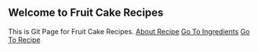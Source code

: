 ## Welcome to Fruit Cake Recipes

This is Git Page for Fruit Cake Recipes.
[About Recipe](https://ankitanandtopno.github.io/FruitCake/README.md)
[Go To Ingredients](https://ankitanandtopno.github.io/FruitCake/Ingredients.md)
[Go To Recipe](https://ankitanandtopno.github.io/FruitCake/Recipe.md)
